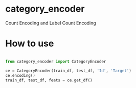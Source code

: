 # category_encoder
Count Encoding and Label Count Encoding

# How to use

```python

from category_encoder import CategoryEncoder

ce = CategoryEncoder(train_df, test_df, 'Id', 'Target')
ce.encoding()
train_df, test_df, feats = ce.get_df()

```
